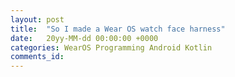 ```yaml
---
layout: post
title:  "So I made a Wear OS watch face harness"
date:   20yy-MM-dd 00:00:00 +0000
categories: WearOS Programming Android Kotlin
comments_id:
---
```




<!--

Learnings:

### Motion layout
 - Used fragments for Side Sheets (https://material.io/components/sheets-side#specs)
 - So little boilerplate
 - Implement things like side menus
 - Puts the code in the XML where it belongs
 - Just used a TAG to detect which layer (realised fragment's promises weren't up to expectations - different layouts for different views - you ALWAYS need to have the same ID's across layouts)

### Hilt
 - Very easy DI

### Coroutines
 - Ream my blog

-->
